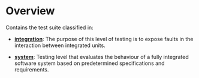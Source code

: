# Overview

Contains the test suite classified in:

- **[integration](integration#integration-tests)**: The purpose of this level of testing is to expose faults in the
interaction between integrated units.

- **[system](system)**: Testing level that evaluates the behaviour of a fully integrated software system based on
predetermined specifications and requirements.